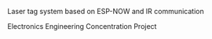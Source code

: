 Laser tag system based on ESP-NOW and IR communication


Electronics Engineering Concentration Project
